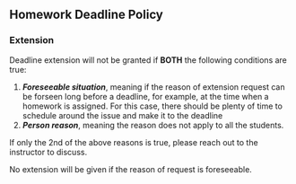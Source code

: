 ## Homework Deadline Policy

### Extension
Deadline extension will not be granted if **BOTH** the following conditions are true:

1. ***Foreseeable situation***, meaning if the reason of extension request can be forseen long before a deadline, for example, at the time when a homework is assigned. For this case, there should be plenty of time to schedule around the issue and make it to the deadline
2. ***Person reason***, meaning the reason does not apply to all the students.

If only the 2nd of the above reasons is true, please reach out to the instructor to discuss. 

No extension will be given if the reason of request is foreseeable.
